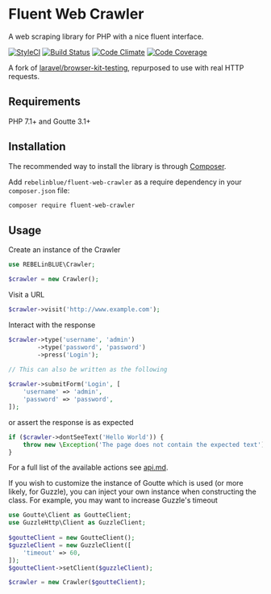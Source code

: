 # Fluent Web Crawler

A web scraping library for PHP with a nice fluent interface.

[![StyleCI](https://styleci.io/repos/85713671/shield?style=flat-square&branch=master)](https://styleci.io/repos/85713671)
[![Build Status](https://img.shields.io/travis/REBELinBLUE/fluent-crawler/master.svg?style=flat-square)](https://travis-ci.org/REBELinBLUE/fluent-crawler)
[![Code Climate](https://img.shields.io/codeclimate/github/REBELinBLUE/fluent-crawler.svg?style=flat-square)](https://codeclimate.com/github/REBELinBLUE/fluent-crawler)
[![Code Coverage](https://img.shields.io/codecov/c/github/REBELinBLUE/fluent-crawler/master.svg?style=flat-square)](https://codecov.io/gh/REBELinBLUE/fluent-crawler)

A fork of [laravel/browser-kit-testing](https://github.com/laravel/browser-kit-testing), repurposed to use with real HTTP requests.

## Requirements

PHP 7.1+ and Goutte 3.1+

## Installation

The recommended way to install the library is through [Composer](http://getcomposer.org).

Add ``rebelinblue/fluent-web-crawler`` as a require dependency in your ``composer.json`` file:

```bash
composer require fluent-web-crawler
```

## Usage

Create an instance of the Crawler

```php
use REBELinBLUE\Crawler;

$crawler = new Crawler();
```

Visit a URL

```php
$crawler->visit('http://www.example.com');
```

Interact with the response 

```php
$crawler->type('username', 'admin')
        ->type('password', 'password')
        ->press('Login');
        
// This can also be written as the following

$crawler->submitForm('Login', [
    'username' => 'admin',
    'password' => 'password',
]);

```

or assert the response is as expected
```php
if ($crawler->dontSeeText('Hello World')) {
    throw new \Exception('The page does not contain the expected text');
}
```

For a full list of the available actions see [api.md](http://github.com/REBELinBLUE/fluent-crawler/blob/master/api.md).

If you wish to customize the instance of Goutte which is used (or more likely, for Guzzle), you can inject your 
own instance when constructing the class. For example, you may want to increase Guzzle's timeout

```php
use Goutte\Client as GoutteClient;
use GuzzleHttp\Client as GuzzleClient;
    
$goutteClient = new GoutteClient();
$guzzleClient = new GuzzleClient([
    'timeout' => 60,
]);
$goutteClient->setClient($guzzleClient);

$crawler = new Crawler($goutteClient);
```
